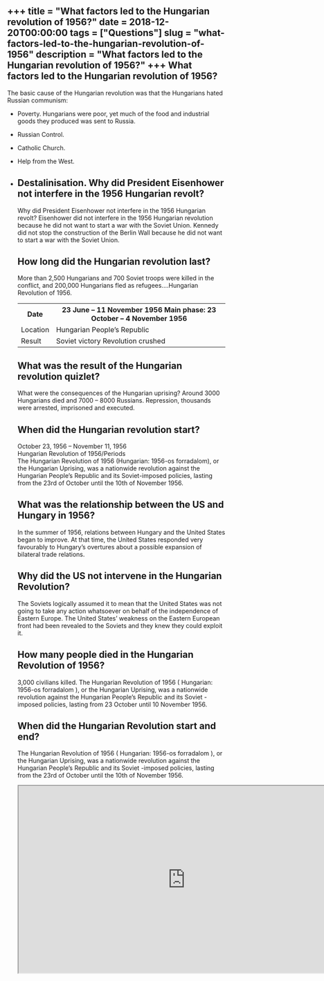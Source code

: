 +++
title = "What factors led to the Hungarian revolution of 1956?"
date = 2018-12-20T00:00:00
tags = ["Questions"]
slug = "what-factors-led-to-the-hungarian-revolution-of-1956"
description = "What factors led to the Hungarian revolution of 1956?"
+++
What factors led to the Hungarian revolution of 1956?
-----------------------------------------------------

The basic cause of the Hungarian revolution was that the Hungarians hated Russian communism:

- Poverty. Hungarians were poor, yet much of the food and industrial goods they produced was sent to Russia.
- Russian Control.
- Catholic Church.
- Help from the West.
- Destalinisation. Why did President Eisenhower not interfere in the 1956 Hungarian revolt?
    ------------------------------------------------------------------------
    
    Why did President Eisenhower not interfere in the 1956 Hungarian revolt? Eisenhower did not interfere in the 1956 Hungarian revolution because he did not want to start a war with the Soviet Union. Kennedy did not stop the construction of the Berlin Wall because he did not want to start a war with the Soviet Union.
    
    How long did the Hungarian revolution last?
    -------------------------------------------
    
    More than 2,500 Hungarians and 700 Soviet troops were killed in the conflict, and 200,000 Hungarians fled as refugees….Hungarian Revolution of 1956.
    
    <table><tr><th>Date</th><th>23 June – 11 November 1956 Main phase: 23 October – 4 November 1956</th></tr><tr><td>Location</td><td>Hungarian People’s Republic</td></tr><tr><td>Result</td><td>Soviet victory Revolution crushed</td></tr></table>
    
    What was the result of the Hungarian revolution quizlet?
    --------------------------------------------------------
    
    What were the consequences of the Hungarian uprising? Around 3000 Hungarians died and 7000 – 8000 Russians. Repression, thousands were arrested, imprisoned and executed.
    
    When did the Hungarian revolution start?
    ----------------------------------------
    
    October 23, 1956 – November 11, 1956  
    Hungarian Revolution of 1956/Periods  
    The Hungarian Revolution of 1956 (Hungarian: 1956-os forradalom), or the Hungarian Uprising, was a nationwide revolution against the Hungarian People’s Republic and its Soviet-imposed policies, lasting from the 23rd of October until the 10th of November 1956.
    
    What was the relationship between the US and Hungary in 1956?
    -------------------------------------------------------------
    
    In the summer of 1956, relations between Hungary and the United States began to improve. At that time, the United States responded very favourably to Hungary’s overtures about a possible expansion of bilateral trade relations.
    
    Why did the US not intervene in the Hungarian Revolution?
    ---------------------------------------------------------
    
    The Soviets logically assumed it to mean that the United States was not going to take any action whatsoever on behalf of the independence of Eastern Europe. The United States’ weakness on the Eastern European front had been revealed to the Soviets and they knew they could exploit it.
    
    How many people died in the Hungarian Revolution of 1956?
    ---------------------------------------------------------
    
    3,000 civilians killed. The Hungarian Revolution of 1956 ( Hungarian: 1956-os forradalom ), or the Hungarian Uprising, was a nationwide revolution against the Hungarian People’s Republic and its Soviet -imposed policies, lasting from 23 October until 10 November 1956.
    
    When did the Hungarian Revolution start and end?
    ------------------------------------------------
    
    The Hungarian Revolution of 1956 ( Hungarian: 1956-os forradalom ), or the Hungarian Uprising, was a nationwide revolution against the Hungarian People’s Republic and its Soviet -imposed policies, lasting from the 23rd of October until the 10th of November 1956.
    
    <iframe allow="accelerometer; autoplay; clipboard-write; encrypted-media; gyroscope; picture-in-picture" allowfullscreen="" class="__youtube_prefs__  epyt-is-override  no-lazyload" data-no-lazy="1" data-origheight="433" data-origwidth="770" data-skipgform_ajax_framebjll="" height="433" id="_ytid_65478" loading="lazy" src="https://www.youtube.com/embed/lsTWqvumQCo?enablejsapi=1&autoplay=0&cc_load_policy=0&cc_lang_pref=&iv_load_policy=1&loop=0&modestbranding=0&rel=1&fs=1&playsinline=0&autohide=2&theme=dark&color=red&controls=1&" title="YouTube player" width="770"></iframe>
